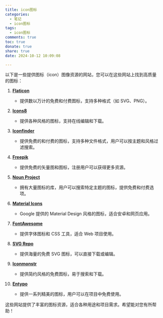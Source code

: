 ```yaml
---
title: icon图标
categories:
  - 笔记
  - icon图标
tags:
  - icon图标
comments: true
toc: true
donate: true
share: true
date: 2024-10-12 10:09:08

---
```


以下是一些提供图标（icon）图像资源的网站，您可以在这些网站上找到高质量的图标：

1. **[Flaticon](https://www.flaticon.com/)**
   - 提供数以万计的免费和付费图标，支持多种格式（如 SVG、PNG）。

2. **[Icons8](https://icons8.com/icons)**
   - 提供各种风格的图标，支持在线编辑和下载。

3. **[Iconfinder](https://www.iconfinder.com/)**
   - 提供免费的和付费的图标，支持多种文件格式，用户可以按主题和风格过滤搜索。

4. **[Freepik](https://www.freepik.com/)**
   - 提供免费的矢量图和图标，注册用户可以获得更多资源。

5. **[Noun Project](https://thenounproject.com/)**
   - 拥有大量图标的库，用户可以搜索特定主题的图标，提供免费和付费选项。

6. **[Material Icons](https://material.io/resources/icons/)**
   - Google 提供的 Material Design 风格的图标，适合安卓和网页应用。

7. **[FontAwesome](https://fontawesome.com/)**
   - 提供字体图标和 CSS 工具，适合 Web 项目使用。

8. **[SVG Repo](https://www.svgrepo.com/)**
   - 提供海量的免费 SVG 图标，可以直接下载或编辑。

9. **[Iconmonstr](https://iconmonstr.com/)**
   - 提供简约风格的免费图标，易于搜索和下载。

10. **[Entypo](https://www.entypo.com/)**
    - 提供一系列精美的图标，用户可以在项目中免费使用。

这些网站提供了丰富的图标资源，适合各种用途和项目需求。希望能对您有所帮助！
